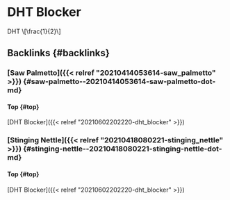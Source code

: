 # DHT Blocker


DHT
\\[\frac{1}{2}\\]


## Backlinks {#backlinks}


### [Saw Palmetto]({{< relref "20210414053614-saw_palmetto" >}}) {#saw-palmetto--20210414053614-saw-palmetto-dot-md}


#### Top {#top}

[DHT Blocker]({{< relref "20210602202220-dht_blocker" >}})


### [Stinging Nettle]({{< relref "20210418080221-stinging_nettle" >}}) {#stinging-nettle--20210418080221-stinging-nettle-dot-md}


#### Top {#top}

[DHT Blocker]({{< relref "20210602202220-dht_blocker" >}})

